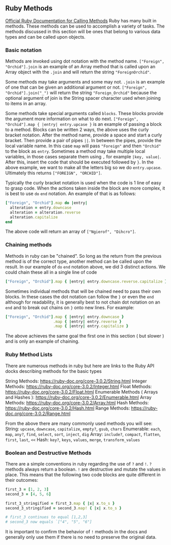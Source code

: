 ## Ruby Methods
[Official Ruby Documentation for Calling Methods](https://ruby-doc.org/core-3.0.2/doc/syntax/calling_methods_rdoc.htmll)
Ruby has many built in methods. These methods can be used to accomplish a variety of tasks. The methods discussed in this section will be ones that belong to various data types and can be called upon objects.

### Basic notation
Methods are invoked using dot notation with the method name. `["Foreign", "Orchid"].join` is an example of an Array method that is called upon an Array object with the `.join` and will return the string `"ForeignOrchid"`.

Some methods may take arguments and some may not. `.join` is an example of one that can be given an additional argument or not. `["Foreign", "Orchid"].join("_")` will return the string `"Foreign_Orchid"` because the optional argument of join is the String spacer character used when joining to items in an array.

Some methods take special arguments called `blocks`. These blocks provide the argument more information on what to do next. `["Foreign", "Orchid"].map { |entry| entry.upcase }` is an example of passing a block to a method. Blocks can be written 2 ways, the above uses the curly bracket notation. After the method name, provide a space and start a curly bracket. Then provide a pair of pipes `||`. In between the pipes, provide the local variable name. In this case `map` will pass `"Foreign"` and then `"Orchid"` to the block as `entry`. Sometimes a method may take multiple local variables, in those cases separate them using `,` for example `|key, value|`. After this, insert the code that should be executed followed by `}`. In the above example, we want to make all the letters big so we do `entry.upcase`. Ultimately this returns `["FOREIGN", "ORCHID"]`.

Typically the curly bracket notation is used when the code is 1 line of easy to grasp code. When the actions taken inside the block are more complex, it is best to use `do` `end` notation. An example of that is as follows:
```ruby
["Foreign", "Orchid"].map do |entry|
  alteration = entry.downcase
  alteration = alteration.reverse
  alteration.capitalize
end
```

The above code will return an array of `["Ngierof", "Dihcro"]`.

### Chaining methods
Methods in ruby can be "chained". So long as the return from the previous method is of the correct type, another method can be called upon the result. In our example of `do` `end` notation above, we did 3 distinct actions. We could chain these all in a single line of code
```ruby
["Foreign", "Orchid"].map { |entry| entry.downcase.reverse.capitalize }
```

Sometimes individual methods that will be chained need to pass their own blocks. In these cases the dot notation can follow the `}` or even the `end` although for readability, it is generally best to not chain dot notation on an `end` and to break out chains on `}` onto new lines. For example:
```ruby
["Foreign", "Orchid"].map { |entry| entry.downcase }
                     .map { |entry| entry.reverse }
                     .map { |entry| entry.capitalize }
```

The above achieves the same goal the first one in this section ( but slower ) and is only an example of chaining.

### Ruby Method Lists
There are numerous methods in ruby but here are links to the Ruby API docks describing methods for the basic types

String Methods: https://ruby-doc.org/core-3.0.2/String.html
Integer Methods: https://ruby-doc.org/core-3.0.2/Integer.html
Float Methods: https://ruby-doc.org/core-3.0.2/Float.html
Enumerable Methods ( Arrays and Hashes ): https://ruby-doc.org/core-3.0.2/Enumerable.html
Array Methods: https://ruby-doc.org/core-3.0.2/Array.html
Hash Methods: https://ruby-doc.org/core-3.0.2/Hash.html
Range Methods: https://ruby-doc.org/core-3.0.2/Range.html

From the above there are many commonly used methods you will see:
String: `upcase`, `downcase`, `capitalize`, `empty?`, `gsub`, `chars`
Enumerable: `each`, `map`, `any?`, `find`, `select`, `sort`, `inject`, `dig`
Array: `include?`, `compact`, `flatten`, `first`, `last`, `<<`
Hash: `key?`, `keys`, `values`, `merge`, `transform_values`

### Boolean and Destructive Methods
There are a simple conventions in ruby regarding the use of `?` and `!`. `?` methods always return a boolean. `!` are destructive and mutate the values in place. This means that the following two code blocks are quite different in their outcomes:

```ruby
first_3 = [1, 2, 3]
second_3 = [4, 5, 6]

first_3_stringified = first_3.map { |x| x.to_s }
second_3_stringified = second_3.map! { |x| x.to_s }

# first_3 continues to equal [1,2,3]
# second_3 now equals `["4", "5", "6"]
```

It is important to confirm the behavior of `!` methods in the docs and generally only use them if there is no need to preserve the original data.
